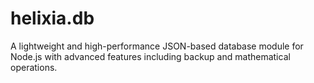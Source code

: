 # helixia.db
A lightweight and high-performance JSON-based database module for Node.js with advanced features including backup and mathematical operations.
